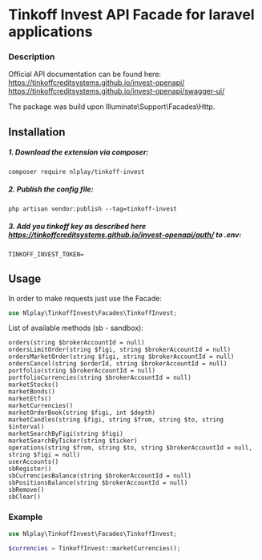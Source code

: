 # Tinkoff Invest API Facade for laravel applications

### Description
Official API documentation can be found here:
https://tinkoffcreditsystems.github.io/invest-openapi/
https://tinkoffcreditsystems.github.io/invest-openapi/swagger-ui/

The package was build upon Illuminate\Support\Facades\Http.

## Installation

##### 1. Download the extension via composer:
```
composer require nlplay/tinkoff-invest
```
##### 2. Publish the config file:
```
php artisan vendor:publish --tag=tinkoff-invest
```

##### 3. Add you tinkoff key as described here https://tinkoffcreditsystems.github.io/invest-openapi/auth/ to .env:
```
TINKOFF_INVEST_TOKEN=
```
## Usage

In order to make requests just use the Facade:
```php
use Nlplay\TinkoffInvest\Facades\TinkoffInvest;
```

List of available methods (sb - sandbox):
```
orders(string $brokerAccountId = null)
ordersLimitOrder(string $figi, string $brokerAccountId = null)
ordersMarketOrder(string $figi, string $brokerAccountId = null)
ordersCancel(string $orderId, string $brokerAccountId = null)
portfolio(string $brokerAccountId = null)
portfolioCurrencies(string $brokerAccountId = null)
marketStocks()
marketBonds()
marketEtfs()
marketCurrencies()
marketOrderBook(string $figi, int $depth)
marketCandles(string $figi, string $from, string $to, string $interval)
marketSearchByFigi(string $figi)
marketSearchByTicker(string $ticker)
operations(string $from, string $to, string $brokerAccountId = null, string $figi = null)
userAccounts()
sbRegister()
sbCurrenciesBalance(string $brokerAccountId = null)
sbPositionsBalance(string $brokerAccountId = null)
sbRemove()
sbClear()
```

### Example
```php
use Nlplay\TinkoffInvest\Facades\TinkoffInvest;

$currencies = TinkoffInvest::marketCurrencies();
```
